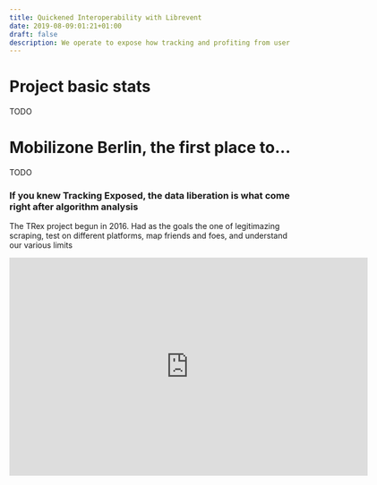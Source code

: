 ```yaml
---
title: Quickened Interoperability with Librevent
date: 2019-08-09:01:21+01:00
draft: false
description: We operate to expose how tracking and profiting from user data had a negative impact on society, and develop proof of concept countermeasures 
---
```


# Project basic stats

TODO

# Mobilizone Berlin, the first place to...

TODO


### If you knew Tracking Exposed, the data liberation is what come right after algorithm analysis 

The TRex project begun in 2016. Had as the goals the one of legitimazing scraping, test on different platforms, map friends and foes, and understand our various limits 

<div style="text-align:center;">
  <iframe width="640" height="390" src="https://www.youtube-nocookie.com/embed/SmYuYEhT81c" frameborder="0" allow="accelerometer; autoplay; encrypted-media; gyroscope; picture-in-picture" allowfullscreen></iframe>
</div>



<!-- {{ < librevent-extension > }} -->
